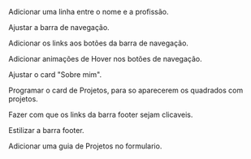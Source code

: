 Adicionar uma linha entre o nome e a profissão.

Ajustar a barra de navegação.

Adicionar os links aos botões da barra de navegação.

Adicionar animações de Hover nos botões de navegação.

Ajustar o card "Sobre mim".

Programar o card de Projetos, para so aparecerem os quadrados com projetos.

Fazer com que os links da barra footer sejam clicaveis.

Estilizar a barra footer.

Adicionar uma guia de Projetos no formulario.
